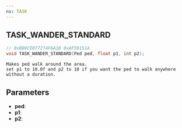 ```yaml
---
ns: TASK
---
```

## TASK_WANDER_STANDARD

```c
// 0xBB9CE077274F6A1B 0xAF59151A
void TASK_WANDER_STANDARD(Ped ped, float p1, int p2);
```

```
Makes ped walk around the area.  
set p1 to 10.0f and p2 to 10 if you want the ped to walk anywhere without a duration.  
```

## Parameters
* **ped**: 
* **p1**: 
* **p2**: 

